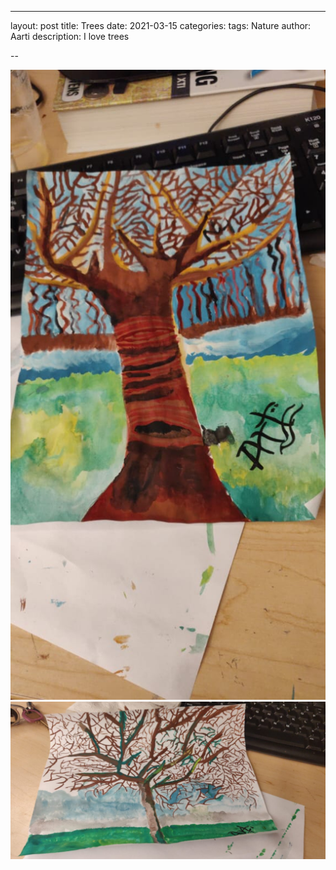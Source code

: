 ---
layout: post
title: Trees 
date:   2021-03-15
categories:
tags: Nature
author: Aarti
description: I love trees

 -- 

<!--more-->

![Alt text](assets/images/tree1.jpeg)
![Alt text](assets/images/tree2.jpeg)




